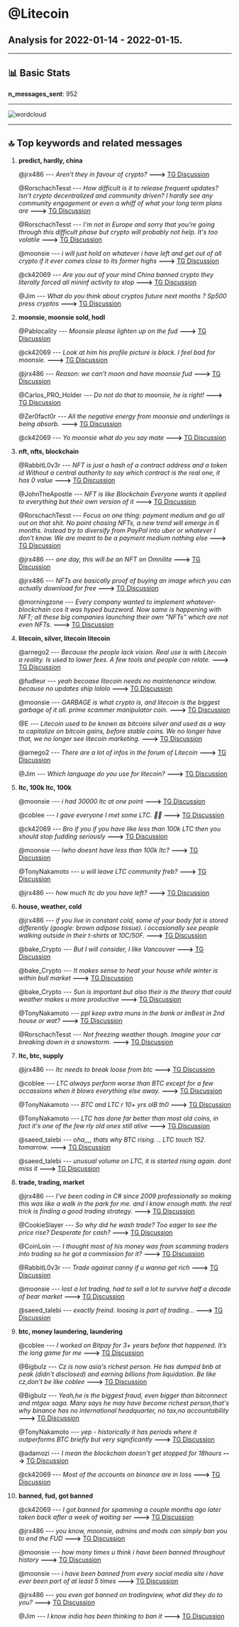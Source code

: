 # **@Litecoin**
 ## Analysis for **2022-01-14** - **2022-01-15**.

---

## 📊 **Basic Stats**

**n_messages_sent**: 952

---
![wordcloud](Litecoin_1Days_wordcloud.png)

---


## 🔝 **Top keywords and related messages**

1. **predict, hardly, china**

    @jrx486 --- *Aren’t they in favour of crypto?* **--->** [TG Discussion](https://t.me/Litecoin/2047547)

    @RorschachTesst --- *How difficult is it to release frequent updates? Isn't crypto  decentralized and community driven? I hardly see any community engagement or even a whiff of what your long term plans are* **--->** [TG Discussion](https://t.me/Litecoin/2046434)

    @RorschachTesst --- *I'm not in Europe and sorry that you're going through this difficult phase but crypto will probably not help. It's too volatile* **--->** [TG Discussion](https://t.me/Litecoin/2047702)

    @moonsie --- *i will just hold on whatever i have left and get out of all crypto if it ever comes close to its former highs* **--->** [TG Discussion](https://t.me/Litecoin/2045885)

    @ck42069 --- *Are you out of your mind China banned crypto they literally forced all mininf activity to stop* **--->** [TG Discussion](https://t.me/Litecoin/2047540)

    @Jim --- *What do you think about cryptos future next months ? Sp500 press cryptos* **--->** [TG Discussion](https://t.me/Litecoin/2046481)

2. **moonsie, moonsie sold, hodl**

    @Pablocality --- *Moonsie please lighten up on the fud* **--->** [TG Discussion](https://t.me/Litecoin/2045730)

    @ck42069 --- *Look at him his profile picture is black. I feel bad for moonsie.* **--->** [TG Discussion](https://t.me/Litecoin/2046126)

    @jrx486 --- *Reason: we can’t moon and have moonsie fud* **--->** [TG Discussion](https://t.me/Litecoin/2047482)

    @Carlos_PRO_Holder --- *Do not do that to moonsie, he is right!* **--->** [TG Discussion](https://t.me/Litecoin/2046307)

    @Zer0fact0r --- *All the negative energy from moonsie and underlings is being absorb.* **--->** [TG Discussion](https://t.me/Litecoin/2046807)

    @ck42069 --- *Yo moonsie what do you say mate* **--->** [TG Discussion](https://t.me/Litecoin/2046104)

3. **nft, nfts, blockchain**

    @RabbitL0v3r --- *NFT is just a hash of a contract address and a token id Without a central authority to say which contract is the real one, it has 0 value* **--->** [TG Discussion](https://t.me/Litecoin/2046870)

    @JohnTheApostle --- *NFT is like Blockchain  Everyone wants it applied to everything but their own version of it* **--->** [TG Discussion](https://t.me/Litecoin/2046833)

    @RorschachTesst --- *Focus on one thing: payment medium and go all out on that shit. No point chasing NFTs, a new trend will emerge in 6 months. Instead try to diversify from PayPal into uber or whatever I don't know. We are meant to be a payment medium nothing else* **--->** [TG Discussion](https://t.me/Litecoin/2046462)

    @jrx486 --- *one day, this will be an NFT on Omnilite* **--->** [TG Discussion](https://t.me/Litecoin/2045895)

    @jrx486 --- *NFTs are basically proof of buying an image which you can actually download for free* **--->** [TG Discussion](https://t.me/Litecoin/2046855)

    @morningzone --- *Every company wanted to implement whatever-blockchain cos it was hyped buzzword. Now same is happening with NFT; all these big companies launching their own "NFTs" which are not even NFTs.* **--->** [TG Discussion](https://t.me/Litecoin/2046843)

4. **litecoin, silver, litecoin litecoin**

    @arnego2 --- *Because the people lack vision. Real use is with Litecoin a reality. Is used to lower fees. A few tools and people can relate.* **--->** [TG Discussion](https://t.me/Litecoin/2046533)

    @fudleur --- *yeah becoase litecoin needs no maintenance window. because no updates ship lololo* **--->** [TG Discussion](https://t.me/Litecoin/2046343)

    @moonsie --- *GARBAGE is what crypto is, and litecoin is the biggest garbage of it all. prime scammer manipulator coin.* **--->** [TG Discussion](https://t.me/Litecoin/2045697)

    @E --- *Litecoin used to be known as bitcoins silver and used as a way to capitalize on bitcoin gains, before stable coins. We no longer have that, we no longer see litecoin marketing.* **--->** [TG Discussion](https://t.me/Litecoin/2045840)

    @arnego2 --- *There are a lot of infos in the forum of Litecoin* **--->** [TG Discussion](https://t.me/Litecoin/2046270)

    @Jim --- *Which language do you use for litecoin?* **--->** [TG Discussion](https://t.me/Litecoin/2046309)

5. **ltc, 100k ltc, 100k**

    @moonsie --- *i had 30000 ltc at one point* **--->** [TG Discussion](https://t.me/Litecoin/2045773)

    @coblee --- *I gave everyone I met some LTC. 🤷‍♂️* **--->** [TG Discussion](https://t.me/Litecoin/2046386)

    @ck42069 --- *Bro if you if you have like less than 100k LTC then you should stop fudding seriously* **--->** [TG Discussion](https://t.me/Litecoin/2046040)

    @moonsie --- *lwho doesnt have less than 100k ltc?* **--->** [TG Discussion](https://t.me/Litecoin/2046041)

    @TonyNakamoto --- *u will leave LTC community freb?* **--->** [TG Discussion](https://t.me/Litecoin/2045988)

    @jrx486 --- *how much ltc do you have left?* **--->** [TG Discussion](https://t.me/Litecoin/2046026)

6. **house, weather, cold**

    @jrx486 --- *if you live in constant cold, some of your body fat is stored differently (google: brown adipose tissue). i occasionally see people walking outside in their t-shirts at 10C/50F.* **--->** [TG Discussion](https://t.me/Litecoin/2047662)

    @bake_Crypto --- *But I will consider, I like Vancouver* **--->** [TG Discussion](https://t.me/Litecoin/2047654)

    @bake_Crypto --- *It makes sense to heat your house while winter is within bull market* **--->** [TG Discussion](https://t.me/Litecoin/2047648)

    @bake_Crypto --- *Sun is important but also their is the theory that could weather makes u more productive* **--->** [TG Discussion](https://t.me/Litecoin/2047657)

    @TonyNakamoto --- *ppl keep extra muns in the bank or imBest in 2nd house or wat?* **--->** [TG Discussion](https://t.me/Litecoin/2045750)

    @RorschachTesst --- *Not freezing weather though. Imagine your car breaking down in a snowstorm.* **--->** [TG Discussion](https://t.me/Litecoin/2047658)

7. **ltc, btc, supply**

    @jrx486 --- *ltc needs to break loose from btc* **--->** [TG Discussion](https://t.me/Litecoin/2046673)

    @coblee --- *LTC always perform worse than BTC except for a few occassions when it blows everything else away.* **--->** [TG Discussion](https://t.me/Litecoin/2046331)

    @TonyNakamoto --- *BTC and LTC r 10+ yrs olB th0* **--->** [TG Discussion](https://t.me/Litecoin/2046255)

    @TonyNakamoto --- *LTC has done far better than most old coins, in fact it's one of the few rly old ones still alive* **--->** [TG Discussion](https://t.me/Litecoin/2046324)

    @saeed_talebi --- *oha,,,, thats why BTC rising. .. LTC touch 152. tomarrow.* **--->** [TG Discussion](https://t.me/Litecoin/2047166)

    @saeed_talebi --- *unusual volume on LTC, it is started rising again. dont miss it* **--->** [TG Discussion](https://t.me/Litecoin/2047026)

8. **trade, trading, market**

    @jrx486 --- *I've been coding in C# since 2009 professionally so making this was like a walk in the park for me. and I know enough math. the real trick is finding a good trading strategy.* **--->** [TG Discussion](https://t.me/Litecoin/2047805)

    @CookieSlayer --- *So why did he wash trade? Too eager to see the price rise? Desperate for cash?* **--->** [TG Discussion](https://t.me/Litecoin/2046077)

    @CoinLoin --- *I thought most of his money was from scamming traders into trading so he got a commission for it?* **--->** [TG Discussion](https://t.me/Litecoin/2045691)

    @RabbitL0v3r --- *Trade against canny if u wanna get rich* **--->** [TG Discussion](https://t.me/Litecoin/2046691)

    @moonsie --- *lost a lot trading, had to sell a lot to survive half a decade of bear market* **--->** [TG Discussion](https://t.me/Litecoin/2045776)

    @saeed_talebi --- *exactly freind. loosing is part of trading...* **--->** [TG Discussion](https://t.me/Litecoin/2047280)

9. **btc, money laundering, laundering**

    @coblee --- *I worked on Bitpay for 3+ years before that happened. It’s the long game for me* **--->** [TG Discussion](https://t.me/Litecoin/2046369)

    @Bigbulz --- *Cz is now asia's richest person.  He has dumped bnb at peak (didn't disclosed) and earning billions from liquidation. Be like cz,don't be like coblee* **--->** [TG Discussion](https://t.me/Litecoin/2045689)

    @Bigbulz --- *Yeah,he is the biggest fraud, even bigger than bitconnect and mtgox saga. Many says he may have become richest person,that's why binance has no international headquarter, no tax,no accountability* **--->** [TG Discussion](https://t.me/Litecoin/2045701)

    @TonyNakamoto --- *yep - historically it has periods where it outperforms BTC briefly but very significantly* **--->** [TG Discussion](https://t.me/Litecoin/2046334)

    @adamozi --- *I mean the blockchain doesn't get stopped for 18hours* **--->** [TG Discussion](https://t.me/Litecoin/2046340)

    @ck42069 --- *Most of the accounts on binance are in loss* **--->** [TG Discussion](https://t.me/Litecoin/2046700)

10. **banned, fud, got banned**

    @ck42069 --- *I got banned for spamming a couple months ago later taken back after a week of waiting ser* **--->** [TG Discussion](https://t.me/Litecoin/2046122)

    @jrx486 --- *you know, moonsie, admins and mods can simply ban you to end the FUD* **--->** [TG Discussion](https://t.me/Litecoin/2046047)

    @moonsie --- *how many times u think i have been banned throughout history* **--->** [TG Discussion](https://t.me/Litecoin/2046051)

    @moonsie --- *i have been banned from every social media site i have ever been part of at least 5 times* **--->** [TG Discussion](https://t.me/Litecoin/2046060)

    @jrx486 --- *you even got banned on tradingview, what did they do to you?* **--->** [TG Discussion](https://t.me/Litecoin/2046057)

    @Jim --- *I know india has been thinking to ban it* **--->** [TG Discussion](https://t.me/Litecoin/2046504)

